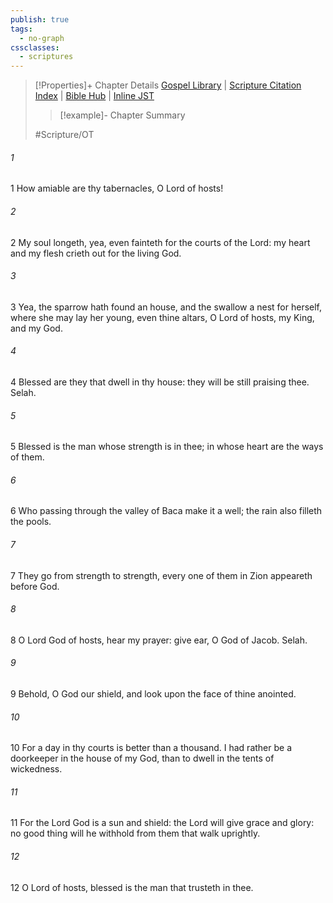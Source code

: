 ```yaml
---
publish: true
tags:
  - no-graph
cssclasses:
  - scriptures
---
```

>[!Properties]+ Chapter Details
>[Gospel Library](https://churchofjesuschrist.org/study/scriptures/ot/ps/84?lang=eng)    |    [Scripture Citation Index](https://scriptures.byu.edu/#07754::c07754)    |    [Bible Hub](https://biblehub.com/psalms/84.htm)    |    [Inline JST](https://scripturetoolbox.com/html/ic/Psalms/84.html)
>>[!example]- Chapter Summary
>> 
> 
>
>#Scripture/OT
###### 1
1 How amiable are thy tabernacles, O Lord of hosts!
###### 2
2 My soul longeth, yea, even fainteth for the courts of the Lord: my heart and my flesh crieth out for the living God.
###### 3
3 Yea, the sparrow hath found an house, and the swallow a nest for herself, where she may lay her young, even thine altars, O Lord of hosts, my King, and my God.
###### 4
4 Blessed are they that dwell in thy house: they will be still praising thee. Selah.
###### 5
5 Blessed is the man whose strength is in thee; in whose heart are the ways of them.
###### 6
6 Who passing through the valley of Baca make it a well; the rain also filleth the pools.
###### 7
7 They go from strength to strength, every one of them in Zion appeareth before God.
###### 8
8 O Lord God of hosts, hear my prayer: give ear, O God of Jacob. Selah.
###### 9
9 Behold, O God our shield, and look upon the face of thine anointed.
###### 10
10 For a day in thy courts is better than a thousand. I had rather be a doorkeeper in the house of my God, than to dwell in the tents of wickedness.
###### 11
11 For the Lord God is a sun and shield: the Lord will give grace and glory: no good thing will he withhold from them that walk uprightly.
###### 12
12 O Lord of hosts, blessed is the man that trusteth in thee.
